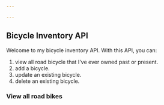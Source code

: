 ```yaml
---

---
```


## Bicycle Inventory API
Welcome to my bicycle inventory API. With this API, you can:

1. view all road bicycle that I've ever owned past or present.
2. add a bicycle.
3. update an existing bicycle.
4. delete an existing bicycle.

### View all road bikes

